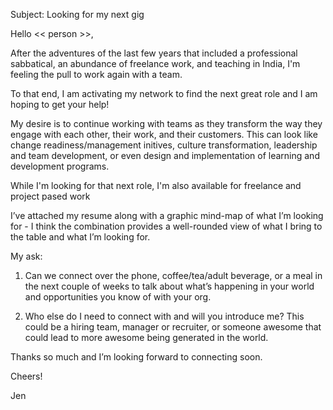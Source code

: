 Subject: Looking for my next gig

Hello << person >>,

After the adventures of the last few years that included a professional sabbatical, an abundance of freelance work, and teaching in India, I'm feeling the pull to work again with a team.

To that end, I am activating my network to find the next great role and I am hoping to get your help!

My desire is to continue working with teams as they transform the way they engage with each other, their work, and their customers. This can look like change readiness/management initives, culture transformation, leadership and team development, or even design and implementation of learning and development programs.

While I'm looking for that next role, I'm also available for freelance and project pased work

I’ve attached my resume along with a graphic mind-map of what I’m looking for - I think the combination provides a well-rounded view of what I bring to the table and what I’m looking for.

My ask:

1. Can we connect over the phone, coffee/tea/adult beverage, or a meal in the next couple of weeks to talk about what’s happening in your world and opportunities you know of with your org.

2. Who else do I need to connect with and will you introduce me? This could be a hiring team, manager or recruiter, or someone awesome that could lead to more awesome being generated in the world.

Thanks so much and I’m looking forward to connecting soon.

Cheers!

Jen
